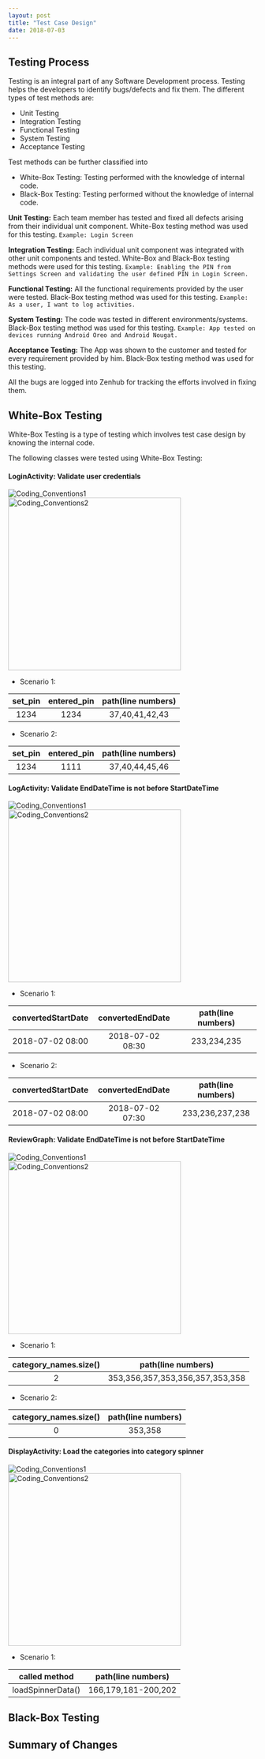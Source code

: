 ```yaml
---
layout: post
title: "Test Case Design"
date: 2018-07-03
---
```


## Testing Process

Testing is an integral part of any Software Development process. Testing helps the developers to identify bugs/defects and fix them.
The different types of test methods are:
* Unit Testing
* Integration Testing
* Functional Testing
* System Testing
* Acceptance Testing

Test methods can be further classified into 
* White-Box Testing: Testing performed with the knowledge of internal code.
* Black-Box Testing: Testing performed without the knowledge of internal code.

**Unit Testing:** Each team member has tested and fixed all defects arising from their individual unit component. White-Box testing method was used for this testing. `Example: Login Screen`

**Integration Testing:** Each individual unit component was integrated with other unit components and tested. White-Box and Black-Box testing methods were used for this testing. `Example: Enabling the PIN from Settings Screen and validating the user defined PIN in Login Screen.`

**Functional Testing:** All the functional requirements provided by the user were tested. Black-Box testing method was used for this testing. `Example: As a user, I want to log activities.`

**System Testing:** The code was tested in different environments/systems. Black-Box testing method was used for this testing. `Example: App tested on devices running Android Oreo and Android Nougat.`

**Acceptance Testing:** The App was shown to the customer and tested for every requirement provided by him. Black-Box testing method was used for this testing. 

All the bugs are logged into Zenhub for tracking the efforts involved in fixing them.  

## White-Box Testing

White-Box Testing is a type of testing which involves test case design by knowing the internal code.

The following classes were tested using White-Box Testing:

#### LoginActivity: Validate user credentials

<img src="{{site.baseurl}}/images/Coding_Conventions1.png" alt="Coding_Conventions1"><img src="{{site.baseurl}}/images/Coding_Conventions2.png" alt="Coding_Conventions2" height="350">

* Scenario 1:

| set_pin  | entered_pin  | path(line numbers) |
|:--------:|:------------:|:------------------:|
| 1234     | 1234         | 37,40,41,42,43     |

* Scenario 2:

| set_pin  | entered_pin  | path(line numbers) |
|:--------:|:------------:|:------------------:|
| 1234     | 1111         | 37,40,44,45,46     |

#### LogActivity: Validate EndDateTime is not before StartDateTime

<img src="{{site.baseurl}}/images/Coding_Conventions1.png" alt="Coding_Conventions1"><img src="{{site.baseurl}}/images/Coding_Conventions2.png" alt="Coding_Conventions2" height="350">

* Scenario 1:

| convertedStartDate  | convertedEndDate  | path(line numbers) |
|:-------------------:|:-----------------:|:------------------:|
| 2018-07-02 08:00    | 2018-07-02 08:30  | 233,234,235        |

* Scenario 2:

| convertedStartDate  | convertedEndDate  | path(line numbers) |
|:-------------------:|:-----------------:|:------------------:|
| 2018-07-02 08:00    | 2018-07-02 07:30  | 233,236,237,238    |

#### ReviewGraph: Validate EndDateTime is not before StartDateTime

<img src="{{site.baseurl}}/images/Coding_Conventions1.png" alt="Coding_Conventions1"><img src="{{site.baseurl}}/images/Coding_Conventions2.png" alt="Coding_Conventions2" height="350">

* Scenario 1:

| category_names.size()  | path(line numbers)                     |
|:----------------------:|:--------------------------------------:|
| 2                      | 353,356,357,353,356,357,353,358        |

* Scenario 2:

| category_names.size()  | path(line numbers)|
|:----------------------:|:--------------:|
| 0                      | 353,358        |

#### DisplayActivity: Load the categories into category spinner

<img src="{{site.baseurl}}/images/Coding_Conventions1.png" alt="Coding_Conventions1"><img src="{{site.baseurl}}/images/Coding_Conventions2.png" alt="Coding_Conventions2" height="350">

* Scenario 1:

| called method  | path(line numbers) |
|:-----------------:|:-------------------:|
| loadSpinnerData() | 166,179,181-200,202 |



## Black-Box Testing

## Summary of Changes
